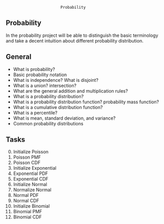 ```
						Probability
```
## Probability
In the probability project will be able to distinguish the basic terminology and take a decent intuition
about different probability distribution.

## General

* What is probability?
* Basic probability notation
* What is independence? What is disjoint?
* What is a union? intersection?
* What are the general addition and multiplication rules?
* What is a probability distribution?
* What is a probability distribution function? probability mass function?
* What is a cumulative distribution function?
* What is a percentile?
* What is mean, standard deviation, and variance?
* Common probability distributions

## Tasks

0. Initialize Poisson
1. Poisson PMF
2. Poisson CDF
3. Initialize Exponential
4. Exponential PDF
5. Exponential CDF
6. Initialize Normal
7. Normalize Normal
8. Normal PDF
9. Normal CDF
10. Initialize Binomial
11. Binomial PMF
12. Binomial CDF
